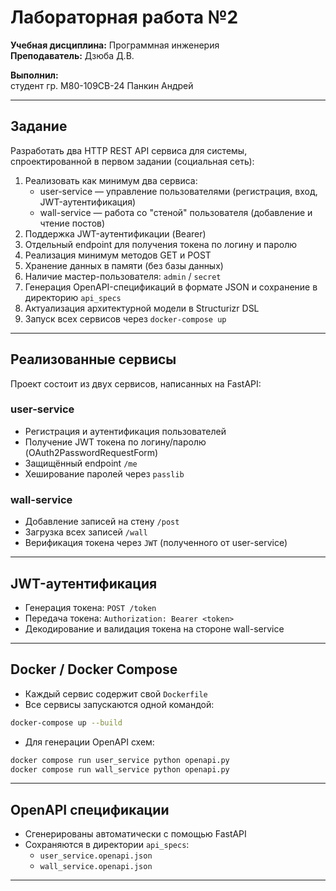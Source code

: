 # Лабораторная работа №2

**Учебная дисциплина:** Программная инженерия  
**Преподаватель:** Дзюба Д.В.

**Выполнил:**  
студент гр. М80-109СВ-24 Панкин Андрей

---

## Задание

Разработать два HTTP REST API сервиса для системы, спроектированной в первом задании (социальная сеть):

1. Реализовать как минимум два сервиса:
   - user-service — управление пользователями (регистрация, вход, JWT-аутентификация)
   - wall-service — работа со "стеной" пользователя (добавление и чтение постов)
2. Поддержка JWT-аутентификации (Bearer)
3. Отдельный endpoint для получения токена по логину и паролю
4. Реализация минимум методов GET и POST
5. Хранение данных в памяти (без базы данных)
6. Наличие мастер-пользователя: `admin` / `secret`
7. Генерация OpenAPI-спецификаций в формате JSON и сохранение в директорию `api_specs`
8. Актуализация архитектурной модели в Structurizr DSL
9. Запуск всех сервисов через `docker-compose up`

---

## Реализованные сервисы

Проект состоит из двух сервисов, написанных на FastAPI:

### user-service
- Регистрация и аутентификация пользователей
- Получение JWT токена по логину/паролю (OAuth2PasswordRequestForm)
- Защищённый endpoint `/me`
- Хеширование паролей через `passlib`

### wall-service
- Добавление записей на стену `/post`
- Загрузка всех записей `/wall`
- Верификация токена через `JWT` (полученного от user-service)

---

## JWT-аутентификация

- Генерация токена: `POST /token`
- Передача токена: `Authorization: Bearer <token>`
- Декодирование и валидация токена на стороне wall-service

---

## Docker / Docker Compose

- Каждый сервис содержит свой `Dockerfile`
- Все сервисы запускаются одной командой:
```bash
docker-compose up --build

```

- Для генерации OpenAPI схем:
```bash
docker compose run user_service python openapi.py
docker compose run wall_service python openapi.py
```

---

## OpenAPI спецификации

- Сгенерированы автоматически с помощью FastAPI
- Сохраняются в директории `api_specs`:
  - `user_service.openapi.json`
  - `wall_service.openapi.json`

---
